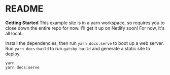 # README

**Getting Started**
This example site is in a yarn workspace, so requires you to close down the entire repo for now. I'll get it up on Netlify soon! For now, it's all local.

Install the dependencies, then run `yarn docs:serve` to boot up a web server. Run `yarn docs:build` to run `gatsby build` and generate a static site to deploy.

```
yarn
yarn docs:serve
```
